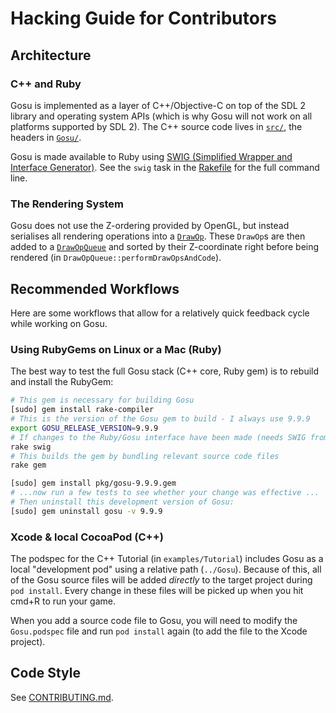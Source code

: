 # Hacking Guide for Contributors

## Architecture

### C++ and Ruby

Gosu is implemented as a layer of C++/Objective-C on top of the SDL 2 library and operating system APIs (which is why Gosu will not work on all platforms supported by SDL 2).
The C++ source code lives in [`src/`](https://github.com/gosu/gosu/tree/master/src), the headers in [`Gosu/`](https://github.com/gosu/gosu/tree/master/Gosu).

Gosu is made available to Ruby using [SWIG (Simplified Wrapper and Interface Generator)](http://www.swig.org/). See the `swig` task in the [Rakefile](https://github.com/gosu/gosu/blob/master/Rakefile) for the full command line.

### The Rendering System

Gosu does not use the Z-ordering provided by OpenGL, but instead serialises all rendering operations into a [`DrawOp`](https://github.com/gosu/gosu/blob/master/src/Graphics/DrawOp.hpp).
These `DrawOp`s are then added to a [`DrawOpQueue`](https://github.com/gosu/gosu/blob/master/src/Graphics/DrawOpQueue.hpp) and sorted by their Z-coordinate right before being rendered (in `DrawOpQueue::performDrawOpsAndCode`).

## Recommended Workflows

Here are some workflows that allow for a relatively quick feedback cycle while working on Gosu.

### Using RubyGems on Linux or a Mac (Ruby)

The best way to test the full Gosu stack (C++ core, Ruby gem) is to rebuild and install the RubyGem:

```bash
# This gem is necessary for building Gosu
[sudo] gem install rake-compiler
# This is the version of the Gosu gem to build - I always use 9.9.9
export GOSU_RELEASE_VERSION=9.9.9
# If changes to the Ruby/Gosu interface have been made (needs SWIG from Homebrew/apt)
rake swig
# This builds the gem by bundling relevant source code files
rake gem

[sudo] gem install pkg/gosu-9.9.9.gem
# ...now run a few tests to see whether your change was effective ...
# Then uninstall this development version of Gosu:
[sudo] gem uninstall gosu -v 9.9.9
```

### Xcode & local CocoaPod (C++)

The podspec for the C++ Tutorial (in `examples/Tutorial`) includes Gosu as a local "development pod" using a relative path (`../Gosu`).
Because of this, all of the Gosu source files will be added *directly* to the target project during `pod install`.
Every change in these files will be picked up when you hit cmd+R to run your game.

When you add a source code file to Gosu, you will need to modify the `Gosu.podspec` file and run `pod install` again (to add the file to the Xcode project).

## Code Style

See [CONTRIBUTING.md](https://github.com/gosu/gosu/blob/master/CONTRIBUTING.md).